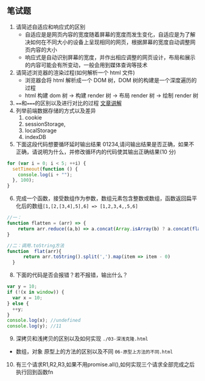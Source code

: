 ## 笔试题

1. 请简述自适应和响应式的区别
   - 自适应是是网页内容的宽度随着屏幕的宽度而发生变化，自适应是为了解决如何在不同大小的设备上呈现相同的网页，根据屏幕的宽度自动调整网页内容的大小
   - 响应式是自动识别屏幕的宽度，并作出相应调整的网页设计，布局和展示的内容可能会有所变动，一般会用到媒体查询等技术
2. 请简述浏览器的渲染过程(如何解析一个 html 文件)
   - 浏览器会将 html 解析成一个 DOM 树，DOM 树的构建是一个深度遍历的过程
   - html 构建 dom 树 -> 构建 render 树 -> 布局 render 树 -> 绘制 render 树
3. `==`和`===`的区别以及进行对比的过程
   [文章讲解](https://juejin.cn/post/6933225648261431310)
4. 列举前端数据存储的方式以及差异
   1. cookie
   2. sessionStorage,
   3. localStorage
   4. indexDB
5. 下面这段代码想要循环延时输出结果 01234,请问输出结果是否正确，如果不正确，请说明为什么，并修改循环内的代码使其输出正确结果(10 分)

```js
for (var i = 0; i < 5; ++i) {
  setTimeout(function () {
    console.log(i + "");
  }, 100);
}
```

6. 完成一个函数，接受数组作为参数，数组元素包含整数或数组，函数返回扁平化后的数组`[1,[2,[3,4],5],6] => [1,2,3,4,,5,6]`

```js
//一：
function flatten = (arr) => {
    return arr.reduce((a,b) => a.concat(Array.isArray(b) ? a.concat(flatten(b)) : a.concat(b)))
}

//二：调用.toString方法
function  flat(arr){
      return arr.toString().split(',').map(item => item - 0)
  }
```

8. 下面的代码是否会报错？若不报错，输出什么？

```js
var y = 10;
if (!(x in window)) {
  var x = 10;
} else {
  ++y;
}
console.log(x); //undefined
console.log(y); //11
```
9. 深拷贝和浅拷贝的区别以及如何实现
`./03-深浅克隆.html`
  *  数组，对象 原型上的方法的区别以及不同
`06-原型上方法的不同.html`

10. 有三个请求R1,R2,R3,如果不用promise.all(),如何实现三个请求全部完成之后执行回到函数fn
  